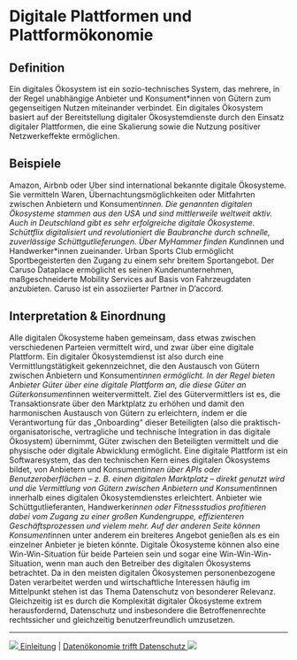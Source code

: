 # Digitale Plattformen und Plattformökonomie

## Definition
Ein digitales Ökosystem ist ein sozio-technisches System, das mehrere, in der Regel unabhängige Anbieter und Konsument*innen von Gütern zum gegenseitigen Nutzen miteinander verbindet. Ein digitales Ökosystem basiert auf der Bereitstellung digitaler Ökosystemdienste durch den Einsatz digitaler Plattformen, die eine Skalierung sowie die Nutzung positiver Netzwerkeffekte ermöglichen.

## Beispiele
Amazon, Airbnb oder Uber sind international bekannte digitale Ökosysteme. Sie vermitteln Waren, Übernachtungsmöglichkeiten oder Mitfahrten zwischen Anbietern und Konsument*innen. Die genannten digitalen Ökosysteme stammen aus den USA und sind mittlerweile weltweit aktiv. Auch in Deutschland gibt es sehr erfolgreiche digitale Ökosysteme. Schüttflix digitalisiert und revolutioniert die Baubranche durch schnelle, zuverlässige Schüttgutlieferungen. Über MyHammer finden Kund*innen und Handwerker*innen zueinander. Urban Sports Club ermöglicht Sportbegeisterten den Zugang zu einem sehr breitem Sportangebot. Der Caruso Dataplace ermöglicht es seinen Kundenunternehmen, maßgeschneiderte Mobility Services auf Basis von Fahrzeugdaten anzubieten. Caruso ist ein assoziierter Partner in D’accord.
## Interpretation & Einordnung 
Alle digitalen Ökosysteme haben gemeinsam, dass etwas zwischen verschiedenen Parteien vermittelt wird, und zwar über eine digitale Plattform. Ein digitaler Ökosystemdienst ist also durch eine Vermittlungstätigkeit gekennzeichnet, die den Austausch von Gütern zwischen Anbietern und Konsument*innen ermöglicht. In der Regel bieten Anbieter Güter über eine digitale Plattform an, die diese Güter an Güterkonsument*innen weitervermittelt. Ziel des Gütervermittlers ist es, die Transaktionsrate über den Marktplatz zu erhöhen und damit den harmonischen Austausch von Gütern zu erleichtern, indem er die Verantwortung für das „Onboarding“ dieser Beteiligten (also die praktisch-organisatorische, vertragliche und technische Integration in das digitale Ökosystem) übernimmt, Güter zwischen den Beteiligten vermittelt und die physische oder digitale Abwicklung ermöglicht. Eine digitale Plattform ist ein Softwaresystem, das den technischen Kern eines digitalen Ökosystems bildet, von Anbietern und Konsument*innen über APIs oder Benutzeroberflächen – z. B. einen digitalen Marktplatz – direkt genutzt wird und die Vermittlung von Gütern zwischen Anbietern und Konsument*innen innerhalb eines digitalen Ökosystemdienstes erleichtert.
Anbieter wie Schüttgutlieferanten, Handwerker*innen oder Fitnessstudios profitieren dabei vom Zugang zu einer großen Kundengruppe, effizienteren Geschäftsprozessen und vielem mehr. Auf der anderen Seite können Konsument*innen unter anderem ein breiteres Angebot genießen als es ein einzelner Anbieter je bieten könnte. Digitale Ökosysteme können also eine Win-Win-Situation für beide Parteien sein und sogar eine Win-Win-Win-Situation, wenn man auch den Betreiber des digitalen Ökosystems betrachtet. 
Da in den meisten digitalen Ökosystemen personenbezogene Daten verarbeitet werden und wirtschaftliche Interessen häufig im Mittelpunkt stehen ist das Thema Datenschutz von besonderer Relevanz. Gleichzeitig ist es durch die Komplexität digitaler Ökosysteme extrem herausfordernd, Datenschutz und insbesondere die Betroffenenrechte rechtssicher und gleichzeitig benutzerfreundlich umzusetzen. 

****

[![](/Daccord/assets/images/backward-solid.svg) Einleitung](<index>) | [Datenökonomie trifft Datenschutz ![](/Daccord/assets/images/forward-solid.svg)](<Datenökonomie trifft Datenschutz>)
